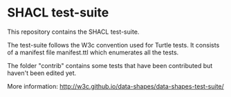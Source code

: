 # SHACL test-suite

This repository contains the SHACL test-suite.

The test-suite follows the W3c convention used for Turtle tests. 
It consists of a manifest file manifest.ttl which enumerates all the tests. 

The folder "contrib" contains some tests that have been contributed but haven't been edited yet.

More information: http://w3c.github.io/data-shapes/data-shapes-test-suite/

 
